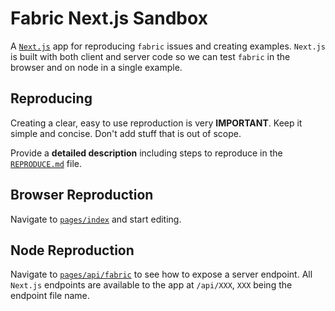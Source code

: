 # Fabric Next.js Sandbox

A [`Next.js`](https://nextjs.org/) app for reproducing `fabric` issues and creating examples.
`Next.js` is built with both client and server code so we can test `fabric` in the browser and on node in a single example.

## Reproducing

Creating a clear, easy to use reproduction is very **IMPORTANT**.
Keep it simple and concise.
Don't add stuff that is out of scope.

Provide a **detailed description** including steps to reproduce in the [`REPRODUCE.md`](./REPRODUCE.md) file.

## Browser Reproduction

Navigate to [`pages/index`](./pages/index.tsx) and start editing.

## Node Reproduction

Navigate to [`pages/api/fabric`](./pages/api/fabric.ts) to see how to expose a server endpoint.
All `Next.js` endpoints are available to the app at `/api/XXX`, `XXX` being the endpoint file name.
